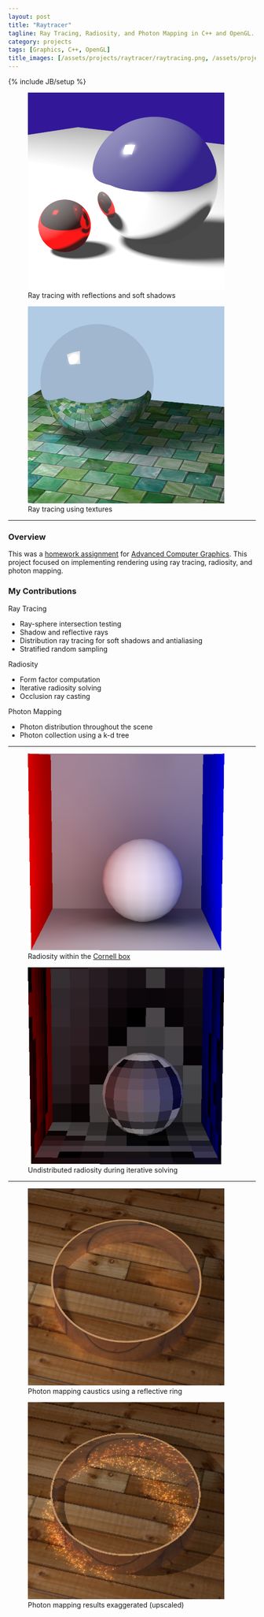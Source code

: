 ```yaml
---
layout: post
title: "Raytracer"
tagline: Ray Tracing, Radiosity, and Photon Mapping in C++ and OpenGL.
category: projects
tags: [Graphics, C++, OpenGL]
title_images: [/assets/projects/raytracer/raytracing.png, /assets/projects/raytracer/radiosity.png]
---
```

{% include JB/setup %}


<div class="project-figures">
    <figure>
        <img src="/assets/projects/raytracer/raytracing.png" title="Ray tracing with reflections and soft shadows" class="project-padded">
        <figcaption>Ray tracing with reflections and soft shadows</figcaption>
    </figure>
    <figure>
        <img src="/assets/projects/raytracer/raytracing-texture.png" title="Ray tracing using textures" class="project-padded">
        <figcaption>Ray tracing using textures</figcaption>
    </figure>
</div>

<hr>

<h3>Overview</h3>

This was a <a href="http://www.cs.rpi.edu/~cutler/classes/advancedgraphics/S14/hw3_rendering.php">homework assignment</a> for <a href="http://www.cs.rpi.edu/~cutler/classes/advancedgraphics/S14/index.php">Advanced Computer Graphics</a>. This project focused on implementing rendering using ray tracing, radiosity, and photon mapping.

<h3>My Contributions</h3>

Ray Tracing

* Ray-sphere intersection testing
* Shadow and reflective rays
* Distribution ray tracing for soft shadows and antialiasing
* Stratified random sampling

Radiosity

* Form factor computation
* Iterative radiosity solving
* Occlusion ray casting

Photon Mapping

* Photon distribution throughout the scene
* Photon collection using a k-d tree

<hr>

<div class="project-figures">
    <figure>
        <img src="/assets/projects/raytracer/radiosity.png" title="Radiosity within the Cornell Box" class="project-padded" height="400px" width="400px">
        <figcaption>Radiosity within the <a href="http://en.wikipedia.org/wiki/Cornell_box">Cornell box</a></figcaption>
    </figure>
    <figure>
        <img src="/assets/projects/raytracer/radiosity-undistributed.png" title="Undistributed radiosity during iterative solving" class="project-padded" height="400px" width="400px">
        <figcaption>Undistributed radiosity during iterative solving</figcaption>
    </figure>
</div>

<hr>

<div class="project-figures">
    <figure>
        <img src="/assets/projects/raytracer/photon-mapping.png" title="Photon mapping caustics using a reflective ring on a flat surface" class="project-padded" height="400px" width="400px">
        <figcaption>Photon mapping caustics using a reflective ring</figcaption>
    </figure>
    <figure>
        <img src="/assets/projects/raytracer/photon-mapping-exaggerated.png" title="Photon mapping results exaggerated (upscaled)" class="project-padded" height="400px" width="400px">
        <figcaption>Photon mapping results exaggerated (upscaled)</figcaption>
    </figure>
</div>
